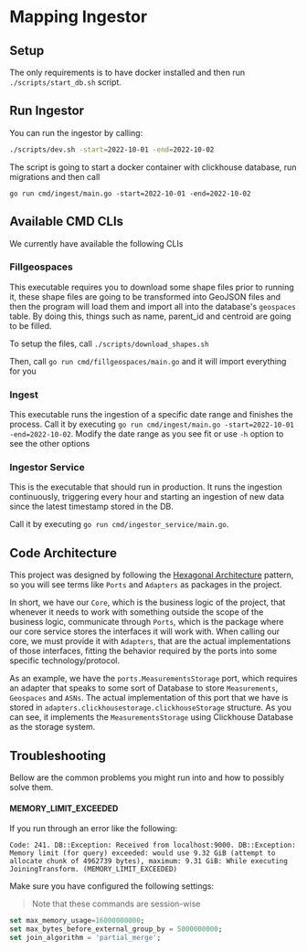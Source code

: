 # Mapping Ingestor

## Setup

The only requirements is to have docker installed and then run `./scripts/start_db.sh` script.

## Run Ingestor

You can run the ingestor by calling: 

```sh
./scripts/dev.sh -start=2022-10-01 -end=2022-10-02
```

The script is going to start a docker container with clickhouse database, run migrations and then call

`go run cmd/ingest/main.go -start=2022-10-01 -end=2022-10-02`

## Available CMD CLIs

We currently have available the following CLIs

### Fillgeospaces

This executable requires you to download some shape files prior to running it, these shape files are going to be transformed into GeoJSON files and then the program will load them and import all into the database's `geospaces` table. By doing this, things such as name, parent_id and centroid are going to be filled.

To setup the files, call `./scripts/download_shapes.sh`

Then, call `go run cmd/fillgeospaces/main.go` and it will import everything for you


### Ingest

This executable runs the ingestion of a specific date range and finishes the process.
Call it by executing `go run cmd/ingest/main.go -start=2022-10-01 -end=2022-10-02`. Modify the date range as you see fit or use `-h` option to see the other options


### Ingestor Service

This is the executable that should run in production. It runs the ingestion continuously, triggering every hour and starting an ingestion of new data since the latest timestamp stored in the DB.

Call it by executing `go run cmd/ingestor_service/main.go`.


## Code Architecture

This project was designed by following the [Hexagonal Architecture](https://en.wikipedia.org/wiki/Hexagonal_architecture_(software)) pattern, so you will see terms like `Ports` and `Adapters` as packages in the project.

In short, we have our `Core`, which is the business logic of the project, that whenever it needs to work with something outside the scope of the business logic, communicate through `Ports`, which is the package where our core service stores the interfaces it will work with. When calling our core, we must provide it with `Adapters`, that are the actual implementations of those interfaces, fitting the behavior required by the ports into some specific technology/protocol.

As an example, we have the `ports.MeasurementsStorage` port, which requires an adapter that speaks to some sort of Database to store `Measurements`, `Geospaces` and `ASNs`. The actual implementation of this port that we have is stored in `adapters.clickhousestorage.clickhouseStorage` structure. As you can see, it implements the `MeasurementsStorage` using Clickhouse Database as the storage system.

## Troubleshooting

Bellow are the common problems you might run into and how to possibly solve them.


#### **MEMORY_LIMIT_EXCEEDED**

If you run through an error like the following:

```
Code: 241. DB::Exception: Received from localhost:9000. DB::Exception: Memory limit (for query) exceeded: would use 9.32 GiB (attempt to allocate chunk of 4962739 bytes), maximum: 9.31 GiB: While executing JoiningTransform. (MEMORY_LIMIT_EXCEEDED)
```

Make sure you have configured the following settings:

> Note that these commands are session-wise

```sql
set max_memory_usage=16000000000;
set max_bytes_before_external_group_by = 5000000000;
set join_algorithm = 'partial_merge';
```

